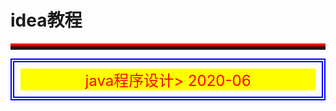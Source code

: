 # idea教程

<hr style=" height:5px;border:none;border-top:5px ridge red;"/>























<div style="padding:10px;font-size:32px; color:red;border:double blue 6px;">
   <div style="font-size:24px;background:yellow;text-align:center;">java程序设计> 2020-06</div>